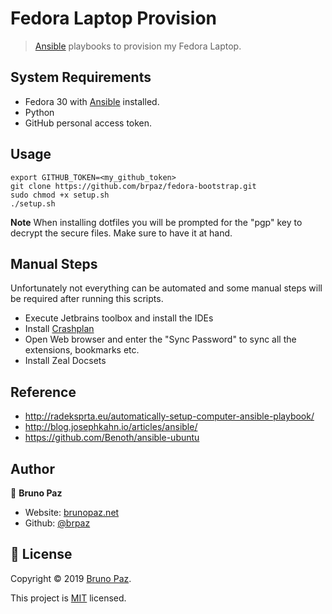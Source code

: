 # Fedora Laptop Provision

> [Ansible](https://www.ansible.com/) playbooks to provision my Fedora Laptop.

## System Requirements

* Fedora 30 with [Ansible](https://www.ansible.com/) installed.
* Python
* GitHub personal access token.

## Usage

```
export GITHUB_TOKEN=<my_github_token>
git clone https://github.com/brpaz/fedora-bootstrap.git
sudo chmod +x setup.sh
./setup.sh
```

**Note** When installing dotfiles you will be prompted for the "pgp" key to decrypt the secure files. Make sure to have it at hand.

## Manual Steps

Unfortunately not everything can be automated and some manual steps will be required after running this scripts.

* Execute Jetbrains toolbox and install the IDEs
* Install [Crashplan](https://download.code42.com/installs/agent/7.2.0/1641/install/CrashPlanSmb_7.2.0_1525200006720_1641_Linux.tgz)
* Open Web browser and enter the "Sync Password" to sync all the extensions, bookmarks etc.
* Install Zeal Docsets

## Reference

* http://radeksprta.eu/automatically-setup-computer-ansible-playbook/
* http://blog.josephkahn.io/articles/ansible/
* https://github.com/Benoth/ansible-ubuntu

## Author

👤 **Bruno Paz**

* Website: [brunopaz.net](https://brunopaz.net)
* Github: [@brpaz](https://github.com/brpaz)


## 📝 License

Copyright © 2019 [Bruno Paz](https://github.com/brpaz).

This project is [MIT](https://opensource.org/licenses/MIT) licensed.

